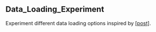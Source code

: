 ## Data_Loading_Experiment
Experiment different data loading options inspired by [[post]](https://medium.com/casual-inference/the-most-time-efficient-ways-to-import-csv-data-in-python-cc159b44063d).

